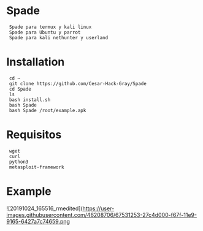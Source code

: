 # Spade
     Spade para termux y kali linux 
     Spade para Ubuntu y parrot
     Spade para kali nethunter y userland
# Installation
     cd ~
     git clone https://github.com/Cesar-Hack-Gray/Spade
     cd Spade
     ls
     bash install.sh
     bash Spade 
     bash Spade /root/example.apk
# Requisitos
     wget
     curl
     python3
     metasploit-framework
# Example

![20191024_165516_rmedited](https://user-images.githubusercontent.com/46208706/67531253-27c4d000-f67f-11e9-9165-6427a7c74659.png
